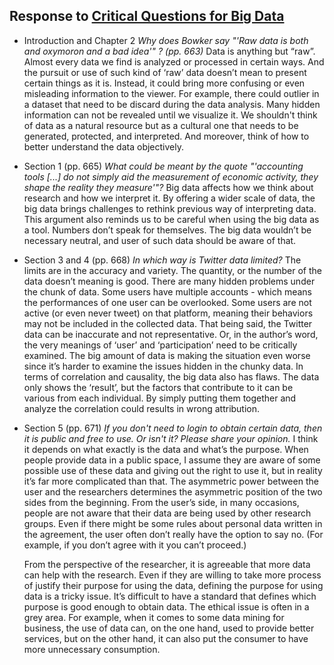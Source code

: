 ## Response to [Critical Questions for Big Data](https://github.com/leoneckert/critical-data-and-visualization-spring-2020/blob/master/readings/boyd_crawford_2012.pdf)

- Introduction and Chapter 2
  _Why does Bowker say "'Raw data is both and oxymoron and a bad idea'" ? (pp. 663)_
    Data is anything but “raw”. Almost every data we find is analyzed or processed in certain ways. And the pursuit or use of such kind of ‘raw’ data doesn’t mean to present certain things as it is. Instead, it could bring more confusing or even misleading information to the viewer. For example, there could outlier in a dataset that need to be discard during the data analysis. Many hidden information can not be revealed until we visualize it. We shouldn't think of data as a natural resource but as a cultural one that needs to be generated, protected, and interpreted. And moreover, think of how to better understand the data objectively.

- Section 1 (pp. 665)
  _What could be meant by the quote "'accounting tools [...] do not simply aid the measurement of economic activity, they shape the reality they measure'"?_
  Big data affects how we think about research and how we interpret it. By offering a wider scale of data, the big data brings challenges to rethink previous way of interpreting data. This argument also reminds us to be careful when using the big data as a tool. Numbers don’t speak for themselves. The big data wouldn’t be necessary neutral, and user of such data should be aware of that.

- Section 3 and 4 (pp. 668)
  _In which way is Twitter data limited?_
  The limits are in the accuracy and variety. The quantity, or the number of the data doesn’t meaning is good. There are many hidden problems under the chunk of data. Some users have multiple accounts - which means the performances of one user can be overlooked. Some users are not active (or even never tweet) on that platform, meaning their behaviors may not be included in the collected data. That being said, the Twitter data can be inaccurate and not representative. Or, in the author’s word, the very meanings of ‘user’ and ‘participation’ need to be critically examined. The big amount of data is making the situation even worse since it’s harder to examine the issues hidden in the chunky data. In terms of correlation and causality, the big data also has flaws. The data only shows the ‘result’, but the factors that contribute to it can be various from each individual. By simply putting them together and analyze the correlation could results in wrong attribution.

- Section 5 (pp. 671)
  _If you don't need to login to obtain certain data, then it is public and free to use. Or isn't it? Please share your opinion._
  I think it depends on what exactly is the data and what’s the purpose. When people provide data in a public space, I assume they are aware of some possible use of these data and giving out the right to use it, but in reality it’s far more complicated than that. The asymmetric power between the user and the researchers determines the asymmetric position of the two sides from the beginning. From the user’s side, in many occasions, people are not aware that their data are being used by other research groups. Even if there might be some rules about personal data written in the agreement, the user often don’t really have the option to say no. (For example, if you don’t agree with it you can’t proceed.)

  From the perspective of the researcher, it is agreeable that more data can help with the research. Even if they are willing to take more process of justify their purpose for using the data, defining the purpose for using data is a tricky issue. It’s difficult to have a standard that defines which purpose is good enough to obtain data. The ethical issue is often in a grey area. For example, when it comes to some data mining for business, the use of data can, on the one hand, used to provide better services, but on the other hand, it can also put the consumer to have more unnecessary consumption.
